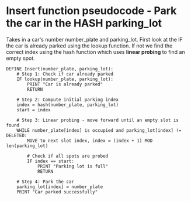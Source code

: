 # Insert function pseudocode - Park the car in the HASH parking_lot
Takes in a car's number number_plate and parking_lot. First look at the IF the car is already parked using the lookup function.
If not we find the correct index using the hash function which uses **linear probing** to find an empty spot.
```
DEFINE Insert(number_plate, parking_lot):
    # Step 1: Check if car already parked
    IF lookup(number_plate, parking_lot):
        PRINT "Car is already parked"
        RETURN
    
    # Step 2: Compute initial parking index
    index = hash(number_plate, parking_lot)
    start = index

    # Step 3: Linear probing - move forward until an empty slot is found
    WHILE number_plate[index] is occupied and parking_lot[index] != DELETED:
        MOVE to next slot index, index = (index + 1) MOD len(parking_lot)

        # Check if all spots are probed
        IF index == start:
            PRINT "Parking lot is full"
            RETURN

    # Step 4: Park the car
    parking_lot[index] = number_plate
    PRINT "Car parked successfully"

    
        